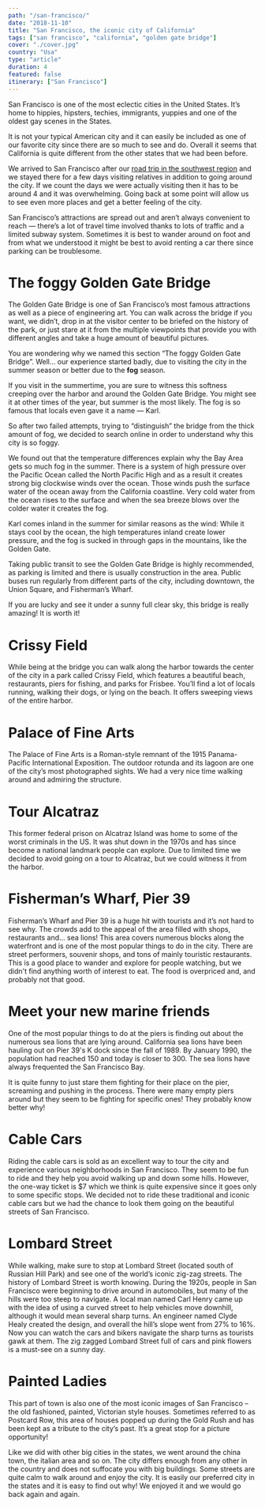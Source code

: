 ```yaml
---
path: "/san-francisco/"
date: "2018-11-10"
title: "San Francisco, the iconic city of California"
tags: ["san francisco", "california", "golden gate bridge"]
cover: "./cover.jpg"
country: "Usa"
type: "article"
duration: 4
featured: false
itinerary: ["San Francisco"]
---
```


San Francisco is one of the most eclectic cities in the United States. It’s home to hippies, hipsters, techies, immigrants, yuppies and one of the oldest gay scenes in the States.

It is not your typical American city and it can easily be included as one of our favorite city since there are so much to see and do. Overall it seems that California is quite different from the other states that we had been before.

<rehype-image src="SF.jpg"></rehype-image>

We arrived to San Francisco after our [road trip in the southwest region](/road-trip-southwest/) and we stayed there for a few days visiting relatives in addition to going around the city. If we count the days we were actually visiting then it has to be around 4 and it was overwhelming. Going back at some point will allow us to see even more places and get a better feeling of the city.

<tip title="Transportation">
San Francisco’s attractions are spread out and aren’t always convenient to reach — there’s a lot of travel time involved thanks to lots of traffic and a limited subway system. Sometimes it is best to wander around on foot and from what we understood it might be best to avoid renting a car there since parking can be troublesome.
</tip>

<rehype-image src="unionsqr.jpg"></rehype-image>

# The foggy Golden Gate Bridge

The Golden Gate Bridge is one of San Francisco’s most famous attractions as well as a piece of engineering art. You can walk across the bridge if you want, we didn’t, drop in at the visitor center to be briefed on the history of the park, or just stare at it from the multiple viewpoints that provide you with different angles and take a huge amount of beautiful pictures.

You are wondering why we named this section “The foggy Golden Gate Bridge”. Well… our experience started badly, due to visiting the city in the summer season or better due to the **fog** season.

If you visit in the summertime, you are sure to witness this softness creeping over the harbor and around the Golden Gate Bridge. You might see it at other times of the year, but summer is the most likely. The fog is so famous that locals even gave it a name — Karl.

So after two failed attempts, trying to “distinguish” the bridge from the thick amount of fog, we decided to search online in order to understand why this city is so foggy.

<rehype-image src="gate2.jpg"></rehype-image>

We found out that the temperature differences explain why the Bay Area gets so much fog in the summer. There is a system of high pressure over the Pacific Ocean called the North Pacific High and as a result it creates strong big clockwise winds over the ocean. Those winds push the surface water of the ocean away from the California coastline. Very cold water from the ocean rises to the surface and when the sea breeze blows over the colder water it creates the fog.

Karl comes inland in the summer for similar reasons as the wind: While it stays cool by the ocean, the high temperatures inland create lower pressure, and the fog is sucked in through gaps in the mountains, like the Golden Gate.

<tip title="Going there by bus">
Taking public transit to see the Golden Gate Bridge is highly recommended, as parking is limited and there is usually construction in the area. Public buses run regularly from different parts of the city, including downtown, the Union Square, and Fisherman’s Wharf.
</tip>

If you are lucky and see it under a sunny full clear sky, this bridge is really amazing! It is worth it!

<rehype-image src="gate5.jpg"></rehype-image>

# Crissy Field

While being at the bridge you can walk along the harbor towards the center of the city in a park called Crissy Field, which features a beautiful beach, restaurants, piers for fishing, and parks for Frisbee. You’ll find a lot of locals running, walking their dogs, or lying on the beach. It offers sweeping views of the entire harbor.

<rehype-image src="gate4.jpg"></rehype-image>

# Palace of Fine Arts

The Palace of Fine Arts is a Roman-style remnant of the 1915 Panama-Pacific International Exposition. The outdoor rotunda and its lagoon are one of the city’s most photographed sights. We had a very nice time walking around and admiring the structure.

<photo-composition><rehype-image src="palaceArts2.jpg" /><rehype-image src="palaceArts3.jpg" /></photo-composition>

# Tour Alcatraz

This former federal prison on Alcatraz Island was home to some of the worst criminals in the US. It was shut down in the 1970s and has since become a national landmark people can explore. Due to limited time we decided to avoid going on a tour to Alcatraz, but we could witness it from the harbor.

<rehype-image src="alcatraz1.jpg"></rehype-image>

# Fisherman’s Wharf, Pier 39

Fisherman’s Wharf and Pier 39 is a huge hit with tourists and it’s not hard to see why. The crowds add to the appeal of the area filled with shops, restaurants and… sea lions!
This area covers numerous blocks along the waterfront and is one of the most popular things to do in the city. There are street performers, souvenir shops, and tons of mainly touristic restaurants. This is a good place to wander and explore for people watching, but we didn't find anything worth of interest to eat. The food is overpriced and, and probably not that good.

# Meet your new marine friends

One of the most popular things to do at the piers is finding out about the numerous sea lions that are lying around. California sea lions have been hauling out on Pier 39's K dock since the fall of 1989. By January 1990, the population had reached 150 and today is closer to 300. The sea lions have always frequented the San Francisco Bay.

<rehype-image src="fwkies1.jpg"></rehype-image>

It is quite funny to just stare them fighting for their place on the pier, screaming and pushing in the process. There were many empty piers around but they seem to be fighting for specific ones! They probably know better why!

<photo-composition><rehype-image src="fwkies2.jpg" /><rehype-image src="fwkies3.jpg" /></photo-composition>

# Cable Cars

Riding the cable cars is sold as an excellent way to tour the city and experience various neighborhoods in San Francisco. They seem to be fun to ride and they help you avoid walking up and down some hills. However, the one-way ticket is \$7 which we think is quite expensive since it goes only to some specific stops.
We decided not to ride these traditional and iconic cable cars but we had the chance to look them going on the beautiful streets of San Francisco.

<photo-composition><rehype-image src="cablecar2.jpg" /><rehype-image src="cablecar1.jpg" /></photo-composition>

# Lombard Street

While walking, make sure to stop at Lombard Street (located south of Russian Hill Park) and see one of the world’s iconic zig-zag streets.
The history of Lombard Street is worth knowing. During the 1920s, people in San Francisco were beginning to drive around in automobiles, but many of the hills were too steep to navigate. A local man named Carl Henry came up with the idea of using a curved street to help vehicles move downhill, although it would mean several sharp turns. An engineer named Clyde Healy created the design, and overall the hill’s slope went from 27% to 16%. Now you can watch the cars and bikers navigate the sharp turns as tourists gawk at them.
The zig zagged Lombard Street full of cars and pink flowers is a must-see on a sunny day.

<rehype-image src="lombard.jpg"></rehype-image>

# Painted Ladies

This part of town is also one of the most iconic images of San Francisco – the old fashioned, painted, Victorian style houses. Sometimes referred to as Postcard Row, this area of houses popped up during the Gold Rush and has been kept as a tribute to the city’s past.
It’s a great stop for a picture opportunity!

<rehype-image src="paintedLadies.jpg"></rehype-image>

Like we did with other big cities in the states, we went around the china town, the italian area and so on. The city differs enough from any other in the country and does not suffocate you with big buildings. Some streets are quite calm to walk around and enjoy the city. It is easily our preferred city in the states and it is easy to find out why! We enjoyed it and we would go back again and again.
